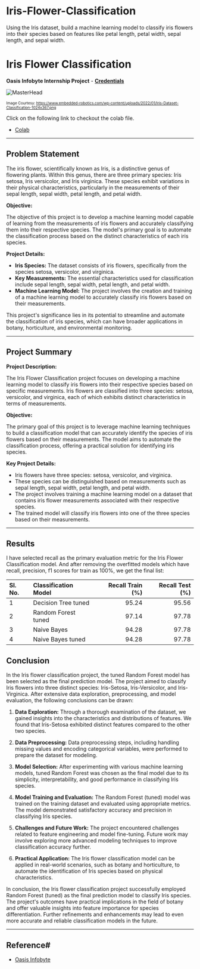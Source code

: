 # Iris-Flower-Classification
Using the Iris dataset, build a machine learning model to classify iris flowers into their species based on features like petal length, petal width, sepal length, and sepal width. 
# Iris Flower Classification

**Oasis Infobyte Internship Project** - [**Credentials**](https://drive.google.com/file/d/1uDjGZcWln07jb0dL60Yuz_33Ck78DQXF/view?usp=drive_link)

![MasterHead](https://www.embedded-robotics.com/wp-content/uploads/2022/01/Iris-Dataset-Classification-1024x367.png)

<font size="1">Image Courtesy: https://www.embedded-robotics.com/wp-content/uploads/2022/01/Iris-Dataset-Classification-1024x367.png</font>

Click on the following link to checkout the colab file.
- [Colab](https://colab.research.google.com/drive/1kqaU-CK8mRD35y0dFF4xD9z-GJ_CCQOe?usp=sharing)


---

## Problem Statement

The iris flower, scientifically known as Iris, is a distinctive genus of flowering plants. Within this genus, there are three primary species: Iris setosa, Iris versicolor, and Iris virginica. These species exhibit variations in their physical characteristics, particularly in the measurements of their sepal length, sepal width, petal length, and petal width.

**Objective:**

The objective of this project is to develop a machine learning model capable of learning from the measurements of iris flowers and accurately classifying them into their respective species. The model's primary goal is to automate the classification process based on the distinct characteristics of each iris species.

**Project Details:**

- **Iris Species:** The dataset consists of iris flowers, specifically from the species setosa, versicolor, and virginica.
- **Key Measurements:** The essential characteristics used for classification include sepal length, sepal width, petal length, and petal width.
- **Machine Learning Model:** The project involves the creation and training of a machine learning model to accurately classify iris flowers based on their measurements.

This project's significance lies in its potential to streamline and automate the classification of iris species, which can have broader applications in botany, horticulture, and environmental monitoring.

---

## Project Summary

**Project Description:**

The Iris Flower Classification project focuses on developing a machine learning model to classify iris flowers into their respective species based on specific measurements. Iris flowers are classified into three species: setosa, versicolor, and virginica, each of which exhibits distinct characteristics in terms of measurements.

**Objective:**

The primary goal of this project is to leverage machine learning techniques to build a classification model that can accurately identify the species of iris flowers based on their measurements. The model aims to automate the classification process, offering a practical solution for identifying iris species.

**Key Project Details:**

- Iris flowers have three species: setosa, versicolor, and virginica.
- These species can be distinguished based on measurements such as sepal length, sepal width, petal length, and petal width.
- The project involves training a machine learning model on a dataset that contains iris flower measurements associated with their respective species.
- The trained model will classify iris flowers into one of the three species based on their measurements.

---

## Results

I have selected recall as the primary evaluation metric for the Iris Flower Classification model. And after removing the overfitted models which have recall, precision, f1 scores for train as 100%, we get the final list:

| Sl. No. | Classification Model      |   Recall Train (%) |   Recall Test (%) |
|:--------|:--------------------------|---------------:|--------------:|
|    1    | Decision Tree tuned       |       95.24  |      95.56 |
|    2    | Random Forest tuned       |       97.14  |      97.78 |
|    3    | Naive Bayes               |       94.28 |      97.78 |
|    4    | Naive Bayes tuned         |       94.28 |      97.78 |

## Conclusion

In the Iris flower classification project, the tuned Random Forest model has been selected as the final prediction model. The project aimed to classify Iris flowers into three distinct species: Iris-Setosa, Iris-Versicolor, and Iris-Virginica. After extensive data exploration, preprocessing, and model evaluation, the following conclusions can be drawn:

1. **Data Exploration:** Through a thorough examination of the dataset, we gained insights into the characteristics and distributions of features. We found that Iris-Setosa exhibited distinct features compared to the other two species.

2. **Data Preprocessing:** Data preprocessing steps, including handling missing values and encoding categorical variables, were performed to prepare the dataset for modeling.

3. **Model Selection:** After experimenting with various machine learning models, tuned Random Forest was chosen as the final model due to its simplicity, interpretability, and good performance in classifying Iris species.

4. **Model Training and Evaluation:** The Random Forest (tuned) model was trained on the training dataset and evaluated using appropriate metrics. The model demonstrated satisfactory accuracy and precision in classifying Iris species.

5. **Challenges and Future Work:** The project encountered challenges related to feature engineering and model fine-tuning. Future work may involve exploring more advanced modeling techniques to improve classification accuracy further.

6. **Practical Application:** The Iris flower classification model can be applied in real-world scenarios, such as botany and horticulture, to automate the identification of Iris species based on physical characteristics.

In conclusion, the Iris flower classification project successfully employed Random Forest (tuned) as the final prediction model to classify Iris species. The project's outcomes have practical implications in the field of botany and offer valuable insights into feature importance for species differentiation. Further refinements and enhancements may lead to even more accurate and reliable classification models in the future.



---

## Reference#
 - [Oasis Infobyte](https://oasisinfobyte.com/)
